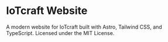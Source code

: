 # IoTcraft Website

A modern website for IoTcraft built with Astro, Tailwind CSS, and TypeScript. Licensed under the MIT License.
